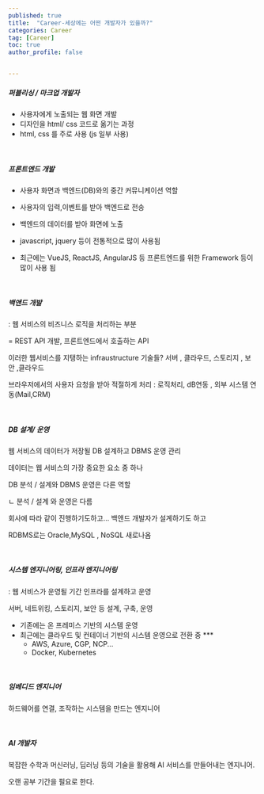 ```yaml
---
published: true
title:  "Career-세상에는 어떤 개발자가 있을까?"
categories: Career
tag: [Career] 
toc: true
author_profile: false 


---
```




##### 퍼블리싱 / 마크업 개발자  

* 사용자에게 노출되는 웹 화면 개발 
* 디자인을 html/ css 코드로 옮기는 과정
* html, css 를 주로 사용 (js 일부 사용)

<br>

##### 프론트엔드 개발

- 사용자 화면과 백엔드(DB)와의 중간 커뮤니케이션 역할

- 사용자의 입력,이벤트를 받아 백엔드로 전송

- 백엔드의 데이터를 받아 화면에 노출

- javascript, jquery 등이 전통적으로 많이 사용됨

- 최근에는 VueJS, ReactJS, AngularJS 등 프론트엔드를 위한 Framework 등이 많이 사용 됨

<br>

##### 백앤드 개발

: 웹 서비스의 비즈니스 로직을 처리하는 부분 

 = REST API 개발, 프론트엔드에서 호출하는 API 

이러한 웹서비스를 지탱하는 infraustructure 기술들? 서버 , 클라우드, 스토리지 , 보안 ,클라우드 

브라우저에서의 사용자 요청을 받아 적절하게 처리 : 로직처리, dB연동 , 외부 시스템 연동(Mail,CRM)

<br>

##### DB 설계/ 운영

웹 서비스의 데이터가 저장될 DB 설계하고 DBMS 운영 관리 

데이터는 웹 서비스의 가장 중요한 요소 중 하나 

DB 분석 / 설계와 DBMS 운영은 다른 역할 

ㄴ 분석 / 설계 와 운영은 다름 

회사에 따라 같이 진행하기도하고... 백앤드 개발자가 설계하기도 하고 

RDBMS로는 Oracle,MySQL  , NoSQL 새로나옴 

<br>

##### 시스템 엔지니어링, 인프라 엔지니어링

: 웹 서비스가 운영될 기간 인프라를 설계하고 운영 

서버, 네트위킹, 스토리지, 보안 등 설계, 구축, 운영

* 기존에는 온 프레미스 기반의 시스템 운영
* 최근에는 클라우드 및 컨테이너 기반의 시스템 운영으로 전환 중 ***
  - AWS, Azure, CGP, NCP...
  - Docker, Kubernetes

<br>

##### 임베디드 엔지니어

하드웨어를 연결, 조작하는 시스템을 만드는 엔지니어

<br>



##### AI 개발자

복잡한 수학과 머신러닝, 딥러닝 등의 기술을 활용해 AI 서비스를 만들어내는 엔지니어.

오랜 공부 기간을 필요로 한다. 

<br>

